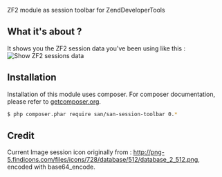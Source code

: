 ZF2 module as session toolbar for ZendDeveloperTools

What it's about ?
-----------------
It shows you the ZF2 session data you've been using like this :
![Show ZF2 sessions data](https://cloud.githubusercontent.com/assets/459648/5303224/ff3553e2-7c19-11e4-8c20-b9eebbf559d2.png)

Installation
------------

Installation of this module uses composer. For composer documentation, please refer to
[getcomposer.org](http://getcomposer.org/).

```sh
$ php composer.phar require san/san-session-toolbar 0.*
```

Credit
------
Current Image session icon originally from : http://png-5.findicons.com/files/icons/728/database/512/database_2_512.png, encoded with base64_encode.
